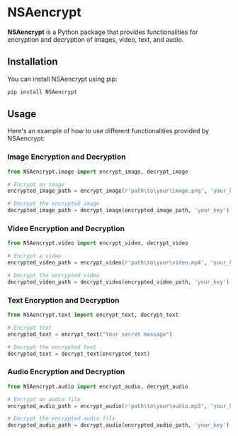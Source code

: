 # NSAencrypt

**NSAencrypt** is a Python package that provides functionalities for encryption and decryption of images, video, text, and audio.

## Installation

You can install NSAencrypt using pip:

```bash
pip install NSAencrypt
```

## Usage

Here's an example of how to use different functionalities provided by NSAencrypt:

### Image Encryption and Decryption

```python
from NSAencrypt.image import encrypt_image, decrypt_image

# Encrypt an image
encrypted_image_path = encrypt_image(r'path\to\your\image.png', 'your_key')

# Decrypt the encrypted image
decrypted_image_path = decrypt_image(encrypted_image_path, 'your_key')
```

### Video Encryption and Decryption

```python
from NSAencrypt.video import encrypt_video, decrypt_video

# Encrypt a video
encrypted_video_path = encrypt_video(r'path\to\your\video.mp4', 'your_key')

# Decrypt the encrypted video
decrypted_video_path = decrypt_video(encrypted_video_path, 'your_key')
```

### Text Encryption and Decryption

```python
from NSAencrypt.text import encrypt_text, decrypt_text

# Encrypt text
encrypted_text = encrypt_text("Your secret message")

# Decrypt the encrypted text
decrypted_text = decrypt_text(encrypted_text)
```

### Audio Encryption and Decryption

```python
from NSAencrypt.audio import encrypt_audio, decrypt_audio

# Encrypt an audio file
encrypted_audio_path = encrypt_audio(r'path\to\your\audio.mp3', 'your_key')

# Decrypt the encrypted audio file
decrypted_audio_path = decrypt_audio(encrypted_audio_path, 'your_key')
```